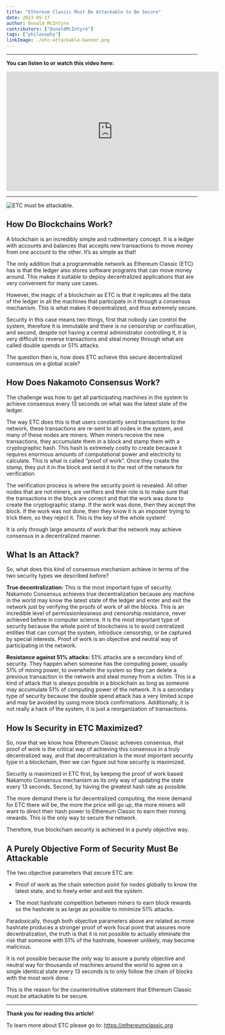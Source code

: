 ```yaml
---
title: "Ethereum Classic Must Be Attackable to Be Secure"
date: 2023-05-17
author: Donald McIntyre
contributors: ["DonaldMcIntyre"]
tags: ["philosophy"]
linkImage: ./etc-attackable-banner.png
---
```


---
**You can listen to or watch this video here:**

<iframe width="560" height="315" src="https://www.youtube.com/embed/GF8lxfsqdi0" title="YouTube video player" frameborder="0" allow="accelerometer; autoplay; clipboard-write; encrypted-media; gyroscope; picture-in-picture; web-share" allowfullscreen></iframe>

---

![ETC must be attackable.](./etc-attackable-banner.ong)

## How Do Blockchains Work?

A blockchain is an incredibly simple and rudimentary concept. It is a ledger with accounts and balances that accepts new transactions to move money from one account to the other. It’s as simple as that!

The only addition that a programmable network as Ethereum Classic (ETC) has is that the ledger also stores software programs that can move money around. This makes it suitable to deploy decentralized applications that are very convenient for many use cases.

However, the magic of a blockchain as ETC is that it replicates all the data of the ledger in all the machines that participate in it through a consensus mechanism. This is what makes it decentralized, and thus extremely secure.

Security in this case means two things, first that nobody can control the system, therefore it is immutable and there is no censorship or confiscation, and second, despite not having a central administrator controlling it, it is very difficult to reverse transactions and steal money through what are called double spends or 51% attacks.

The question then is, how does ETC achieve this secure decentralized consensus on a global scale?

## How Does Nakamoto Consensus Work?

The challenge was how to get all participating machines in the system to achieve consensus every 13 seconds on what was the latest state of the ledger.

The way ETC does this is that users constantly send transactions to the network, these transactions are re-sent to all nodes in the system, and many of these nodes are miners. When miners receive the new transactions, they accumulate them in a block and stamp them with a cryptographic hash. This hash is extremely costly to create because it requires enormous amounts of computational power and electricity to calculate. This is what is called “proof of work”. Once they create the stamp, they put it in the block and send it to the rest of the network for verification.

The verification process is where the security point is revealed. All other nodes that are not miners, are verifiers and their role is to make sure that the transactions in the block are correct and that the work was done to create the cryptographic stamp. If the work was done, then they accept the block. If the work was not done, then they know it is an imposter trying to trick them, so they reject it. This is the key of the whole system!

It is only through large amounts of work that the network may achieve consensus in a decentralized manner.

## What Is an Attack?

So, what does this kind of consensus mechanism achieve in terms of the two security types we described before?

**True decentralization:** This is the most important type of security. Nakamoto Consensus achieves true decentralization because any machine in the world may know the latest state of the ledger and enter and exit the network just by verifying the proofs of work of all the blocks. This is an incredible level of permissionlessness and censorship resistance, never achieved before in computer science. It is the most important type of security because the whole point of blockchains is to avoid centralized entities that can corrupt the system, introduce censorship, or be captured by special interests. Proof of work is an objective and neutral way of participating in the network.

**Resistance against 51% attacks:** 51% attacks are a secondary kind of security. They happen when someone has the computing power, usually 51% of mining power, to overwhelm the system so they can delete a previous transaction in the network and steal money from a victim. This is a kind of attack that is always possible in a blockchain as long as someone may accumulate 51% of computing power of the network. It is a secondary type of security because the double spend attack has a very limited scope and may be avoided by using more block confirmations. Additionally, it is not really a hack of the system, it is just a reorganization of transactions.

## How Is Security in ETC Maximized?

So, now that we know how Ethereum Classic achieves consensus, that proof of work is the critical way of achieving this consensus in a truly decentralized way, and that decentralization is the most important security type in a blockchain, then we can figure out how security is maximized.

Security is maximized in ETC first, by keeping the proof of work based Nakamoto Consensus mechanism as its only way of updating the state every 13 seconds. Second, by having the greatest hash rate as possible. 

The more demand there is for decentralized computing, the more demand for ETC there will be, the more the price will go up, the more miners will want to direct their hash power to Ethereum Classic to earn their mining rewards. This is the only way to secure the network.

Therefore, true blockchain security is achieved in a purely objective way.

## A Purely Objective Form of Security Must Be Attackable

The two objective parameters that secure ETC are:

- Proof of work as the chain selection point for nodes globally to know the latest state, and to freely enter and exit the system.

- The most hashrate competition between miners to earn block rewards so the hashrate is as large as possible to minimize 51% attacks.

Paradoxically, though both objective parameters above are related as more hashrate produces a stronger proof of work focal point that assures more decentralization, the truth is that it is not possible to actually eliminate the risk that someone with 51% of the hashrate, however unlikely, may become malicious.

It is not possible because the only way to assure a purely objective and neutral way for thousands of machines around the world to agree on a single identical state every 13 seconds is to only follow the chain of blocks with the most work done.

This is the reason for the counterintuitive statement that Ethereum Classic must be attackable to be secure.

---

**Thank you for reading this article!**

To learn more about ETC please go to: https://ethereumclassic.org
